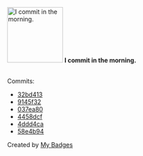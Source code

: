 <img src="https://my-badges.github.io/my-badges/morning-commits.png" alt="I commit in the morning." title="I commit in the morning." width="128">
<strong>I commit in the morning.</strong>
<br><br>

Commits:

- <a href="https://github.com/HorebZ/HorebZ/commit/32bd4138f658ba4d75aa7854783ad4cddceb6334">32bd413</a>
- <a href="https://github.com/HorebZ/HorebZ/commit/9145f327647715c3897bf5b584f4c654f0131665">9145f32</a>
- <a href="https://github.com/HorebZ/HorebZ/commit/037ea80ca7f7ceb93e2e3846fa085135ec8ec4ad">037ea80</a>
- <a href="https://github.com/HorebZ/HorebZ/commit/4458dcfb60ba8c5f76e118278aa6638f48046cdf">4458dcf</a>
- <a href="https://github.com/HorebZ/HorebZ/commit/4ddd4caa86c575226cd6bbac8c115129bdcdf106">4ddd4ca</a>
- <a href="https://github.com/HorebZ/HorebZ/commit/58e4b94c08acd9dcd721d63558b2e294d2d9625e">58e4b94</a>


Created by <a href="https://github.com/my-badges/my-badges">My Badges</a>